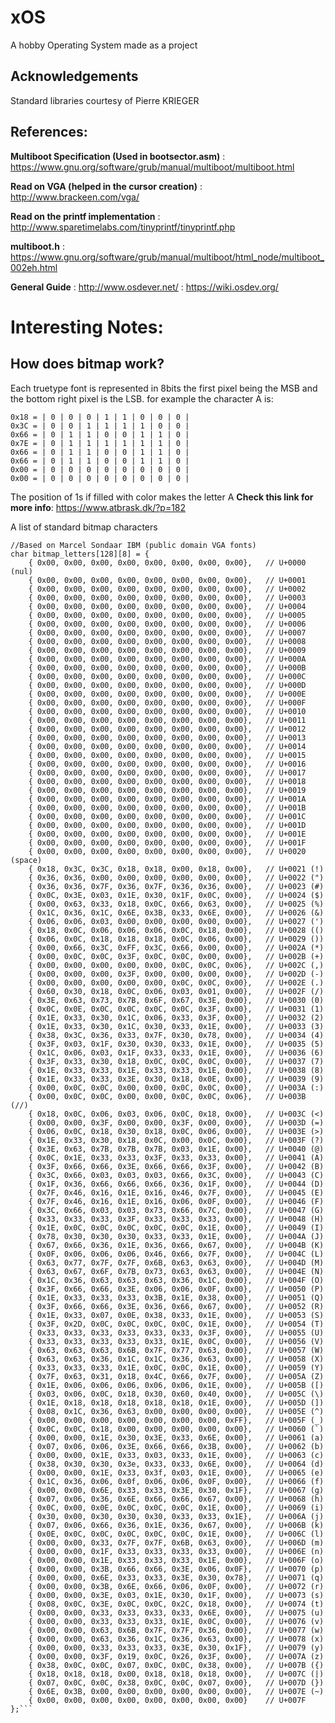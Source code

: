 # xOS
A hobby Operating System made as a project

## Acknowledgements
Standard libraries courtesy of Pierre KRIEGER

## References:
**Multiboot Specification (Used in bootsector.asm)**
: https://www.gnu.org/software/grub/manual/multiboot/multiboot.html

**Read on VGA (helped in the cursor creation)**
: http://www.brackeen.com/vga/

**Read on the printf implementation**
: http://www.sparetimelabs.com/tinyprintf/tinyprintf.php

**multiboot.h**
: https://www.gnu.org/software/grub/manual/multiboot/html_node/multiboot_002eh.html

**General Guide**
: http://www.osdever.net/
: https://wiki.osdev.org/

# Interesting Notes:

## How does bitmap work?
        
Each truetype font is represented in 8bits the first pixel being the MSB and the bottom right pixel is the LSB.
for example the character A is:   
``` 
0x18 = | 0 | 0 | 0 | 1 | 1 | 0 | 0 | 0 |
0x3C = | 0 | 0 | 1 | 1 | 1 | 1 | 0 | 0 |
0x66 = | 0 | 1 | 1 | 0 | 0 | 1 | 1 | 0 |
0x7E = | 0 | 1 | 1 | 1 | 1 | 1 | 1 | 0 |
0x66 = | 0 | 1 | 1 | 0 | 0 | 1 | 1 | 0 |
0x66 = | 0 | 1 | 1 | 0 | 0 | 1 | 1 | 0 |
0x00 = | 0 | 0 | 0 | 0 | 0 | 0 | 0 | 0 |
0x00 = | 0 | 0 | 0 | 0 | 0 | 0 | 0 | 0 |
```


The position of 1s if filled with color makes the letter A
**Check this link for more info**: https://www.atbrask.dk/?p=182


A list of standard bitmap characters

    //Based on Marcel Sondaar IBM (public domain VGA fonts)
    char bitmap_letters[128][8] = {
        { 0x00, 0x00, 0x00, 0x00, 0x00, 0x00, 0x00, 0x00},   // U+0000 (nul)
        { 0x00, 0x00, 0x00, 0x00, 0x00, 0x00, 0x00, 0x00},   // U+0001
        { 0x00, 0x00, 0x00, 0x00, 0x00, 0x00, 0x00, 0x00},   // U+0002
        { 0x00, 0x00, 0x00, 0x00, 0x00, 0x00, 0x00, 0x00},   // U+0003
        { 0x00, 0x00, 0x00, 0x00, 0x00, 0x00, 0x00, 0x00},   // U+0004
        { 0x00, 0x00, 0x00, 0x00, 0x00, 0x00, 0x00, 0x00},   // U+0005
        { 0x00, 0x00, 0x00, 0x00, 0x00, 0x00, 0x00, 0x00},   // U+0006
        { 0x00, 0x00, 0x00, 0x00, 0x00, 0x00, 0x00, 0x00},   // U+0007
        { 0x00, 0x00, 0x00, 0x00, 0x00, 0x00, 0x00, 0x00},   // U+0008
        { 0x00, 0x00, 0x00, 0x00, 0x00, 0x00, 0x00, 0x00},   // U+0009
        { 0x00, 0x00, 0x00, 0x00, 0x00, 0x00, 0x00, 0x00},   // U+000A
        { 0x00, 0x00, 0x00, 0x00, 0x00, 0x00, 0x00, 0x00},   // U+000B
        { 0x00, 0x00, 0x00, 0x00, 0x00, 0x00, 0x00, 0x00},   // U+000C
        { 0x00, 0x00, 0x00, 0x00, 0x00, 0x00, 0x00, 0x00},   // U+000D
        { 0x00, 0x00, 0x00, 0x00, 0x00, 0x00, 0x00, 0x00},   // U+000E
        { 0x00, 0x00, 0x00, 0x00, 0x00, 0x00, 0x00, 0x00},   // U+000F
        { 0x00, 0x00, 0x00, 0x00, 0x00, 0x00, 0x00, 0x00},   // U+0010
        { 0x00, 0x00, 0x00, 0x00, 0x00, 0x00, 0x00, 0x00},   // U+0011
        { 0x00, 0x00, 0x00, 0x00, 0x00, 0x00, 0x00, 0x00},   // U+0012
        { 0x00, 0x00, 0x00, 0x00, 0x00, 0x00, 0x00, 0x00},   // U+0013
        { 0x00, 0x00, 0x00, 0x00, 0x00, 0x00, 0x00, 0x00},   // U+0014
        { 0x00, 0x00, 0x00, 0x00, 0x00, 0x00, 0x00, 0x00},   // U+0015
        { 0x00, 0x00, 0x00, 0x00, 0x00, 0x00, 0x00, 0x00},   // U+0016
        { 0x00, 0x00, 0x00, 0x00, 0x00, 0x00, 0x00, 0x00},   // U+0017
        { 0x00, 0x00, 0x00, 0x00, 0x00, 0x00, 0x00, 0x00},   // U+0018
        { 0x00, 0x00, 0x00, 0x00, 0x00, 0x00, 0x00, 0x00},   // U+0019
        { 0x00, 0x00, 0x00, 0x00, 0x00, 0x00, 0x00, 0x00},   // U+001A
        { 0x00, 0x00, 0x00, 0x00, 0x00, 0x00, 0x00, 0x00},   // U+001B
        { 0x00, 0x00, 0x00, 0x00, 0x00, 0x00, 0x00, 0x00},   // U+001C
        { 0x00, 0x00, 0x00, 0x00, 0x00, 0x00, 0x00, 0x00},   // U+001D
        { 0x00, 0x00, 0x00, 0x00, 0x00, 0x00, 0x00, 0x00},   // U+001E
        { 0x00, 0x00, 0x00, 0x00, 0x00, 0x00, 0x00, 0x00},   // U+001F
        { 0x00, 0x00, 0x00, 0x00, 0x00, 0x00, 0x00, 0x00},   // U+0020 (space)
        { 0x18, 0x3C, 0x3C, 0x18, 0x18, 0x00, 0x18, 0x00},   // U+0021 (!)
        { 0x36, 0x36, 0x00, 0x00, 0x00, 0x00, 0x00, 0x00},   // U+0022 (")
        { 0x36, 0x36, 0x7F, 0x36, 0x7F, 0x36, 0x36, 0x00},   // U+0023 (#)
        { 0x0C, 0x3E, 0x03, 0x1E, 0x30, 0x1F, 0x0C, 0x00},   // U+0024 ($)
        { 0x00, 0x63, 0x33, 0x18, 0x0C, 0x66, 0x63, 0x00},   // U+0025 (%)
        { 0x1C, 0x36, 0x1C, 0x6E, 0x3B, 0x33, 0x6E, 0x00},   // U+0026 (&)
        { 0x06, 0x06, 0x03, 0x00, 0x00, 0x00, 0x00, 0x00},   // U+0027 (')
        { 0x18, 0x0C, 0x06, 0x06, 0x06, 0x0C, 0x18, 0x00},   // U+0028 (()
        { 0x06, 0x0C, 0x18, 0x18, 0x18, 0x0C, 0x06, 0x00},   // U+0029 ())
        { 0x00, 0x66, 0x3C, 0xFF, 0x3C, 0x66, 0x00, 0x00},   // U+002A (*)
        { 0x00, 0x0C, 0x0C, 0x3F, 0x0C, 0x0C, 0x00, 0x00},   // U+002B (+)
        { 0x00, 0x00, 0x00, 0x00, 0x00, 0x0C, 0x0C, 0x06},   // U+002C (,)
        { 0x00, 0x00, 0x00, 0x3F, 0x00, 0x00, 0x00, 0x00},   // U+002D (-)
        { 0x00, 0x00, 0x00, 0x00, 0x00, 0x0C, 0x0C, 0x00},   // U+002E (.)
        { 0x60, 0x30, 0x18, 0x0C, 0x06, 0x03, 0x01, 0x00},   // U+002F (/)
        { 0x3E, 0x63, 0x73, 0x7B, 0x6F, 0x67, 0x3E, 0x00},   // U+0030 (0)
        { 0x0C, 0x0E, 0x0C, 0x0C, 0x0C, 0x0C, 0x3F, 0x00},   // U+0031 (1)
        { 0x1E, 0x33, 0x30, 0x1C, 0x06, 0x33, 0x3F, 0x00},   // U+0032 (2)
        { 0x1E, 0x33, 0x30, 0x1C, 0x30, 0x33, 0x1E, 0x00},   // U+0033 (3)
        { 0x38, 0x3C, 0x36, 0x33, 0x7F, 0x30, 0x78, 0x00},   // U+0034 (4)
        { 0x3F, 0x03, 0x1F, 0x30, 0x30, 0x33, 0x1E, 0x00},   // U+0035 (5)
        { 0x1C, 0x06, 0x03, 0x1F, 0x33, 0x33, 0x1E, 0x00},   // U+0036 (6)
        { 0x3F, 0x33, 0x30, 0x18, 0x0C, 0x0C, 0x0C, 0x00},   // U+0037 (7)
        { 0x1E, 0x33, 0x33, 0x1E, 0x33, 0x33, 0x1E, 0x00},   // U+0038 (8)
        { 0x1E, 0x33, 0x33, 0x3E, 0x30, 0x18, 0x0E, 0x00},   // U+0039 (9)
        { 0x00, 0x0C, 0x0C, 0x00, 0x00, 0x0C, 0x0C, 0x00},   // U+003A (:)
        { 0x00, 0x0C, 0x0C, 0x00, 0x00, 0x0C, 0x0C, 0x06},   // U+003B (//)
        { 0x18, 0x0C, 0x06, 0x03, 0x06, 0x0C, 0x18, 0x00},   // U+003C (<)
        { 0x00, 0x00, 0x3F, 0x00, 0x00, 0x3F, 0x00, 0x00},   // U+003D (=)
        { 0x06, 0x0C, 0x18, 0x30, 0x18, 0x0C, 0x06, 0x00},   // U+003E (>)
        { 0x1E, 0x33, 0x30, 0x18, 0x0C, 0x00, 0x0C, 0x00},   // U+003F (?)
        { 0x3E, 0x63, 0x7B, 0x7B, 0x7B, 0x03, 0x1E, 0x00},   // U+0040 (@)
        { 0x0C, 0x1E, 0x33, 0x33, 0x3F, 0x33, 0x33, 0x00},   // U+0041 (A)
        { 0x3F, 0x66, 0x66, 0x3E, 0x66, 0x66, 0x3F, 0x00},   // U+0042 (B)
        { 0x3C, 0x66, 0x03, 0x03, 0x03, 0x66, 0x3C, 0x00},   // U+0043 (C)
        { 0x1F, 0x36, 0x66, 0x66, 0x66, 0x36, 0x1F, 0x00},   // U+0044 (D)
        { 0x7F, 0x46, 0x16, 0x1E, 0x16, 0x46, 0x7F, 0x00},   // U+0045 (E)
        { 0x7F, 0x46, 0x16, 0x1E, 0x16, 0x06, 0x0F, 0x00},   // U+0046 (F)
        { 0x3C, 0x66, 0x03, 0x03, 0x73, 0x66, 0x7C, 0x00},   // U+0047 (G)
        { 0x33, 0x33, 0x33, 0x3F, 0x33, 0x33, 0x33, 0x00},   // U+0048 (H)
        { 0x1E, 0x0C, 0x0C, 0x0C, 0x0C, 0x0C, 0x1E, 0x00},   // U+0049 (I)
        { 0x78, 0x30, 0x30, 0x30, 0x33, 0x33, 0x1E, 0x00},   // U+004A (J)
        { 0x67, 0x66, 0x36, 0x1E, 0x36, 0x66, 0x67, 0x00},   // U+004B (K)
        { 0x0F, 0x06, 0x06, 0x06, 0x46, 0x66, 0x7F, 0x00},   // U+004C (L)
        { 0x63, 0x77, 0x7F, 0x7F, 0x6B, 0x63, 0x63, 0x00},   // U+004D (M)
        { 0x63, 0x67, 0x6F, 0x7B, 0x73, 0x63, 0x63, 0x00},   // U+004E (N)
        { 0x1C, 0x36, 0x63, 0x63, 0x63, 0x36, 0x1C, 0x00},   // U+004F (O)
        { 0x3F, 0x66, 0x66, 0x3E, 0x06, 0x06, 0x0F, 0x00},   // U+0050 (P)
        { 0x1E, 0x33, 0x33, 0x33, 0x3B, 0x1E, 0x38, 0x00},   // U+0051 (Q)
        { 0x3F, 0x66, 0x66, 0x3E, 0x36, 0x66, 0x67, 0x00},   // U+0052 (R)
        { 0x1E, 0x33, 0x07, 0x0E, 0x38, 0x33, 0x1E, 0x00},   // U+0053 (S)
        { 0x3F, 0x2D, 0x0C, 0x0C, 0x0C, 0x0C, 0x1E, 0x00},   // U+0054 (T)
        { 0x33, 0x33, 0x33, 0x33, 0x33, 0x33, 0x3F, 0x00},   // U+0055 (U)
        { 0x33, 0x33, 0x33, 0x33, 0x33, 0x1E, 0x0C, 0x00},   // U+0056 (V)
        { 0x63, 0x63, 0x63, 0x6B, 0x7F, 0x77, 0x63, 0x00},   // U+0057 (W)
        { 0x63, 0x63, 0x36, 0x1C, 0x1C, 0x36, 0x63, 0x00},   // U+0058 (X)
        { 0x33, 0x33, 0x33, 0x1E, 0x0C, 0x0C, 0x1E, 0x00},   // U+0059 (Y)
        { 0x7F, 0x63, 0x31, 0x18, 0x4C, 0x66, 0x7F, 0x00},   // U+005A (Z)
        { 0x1E, 0x06, 0x06, 0x06, 0x06, 0x06, 0x1E, 0x00},   // U+005B ([)
        { 0x03, 0x06, 0x0C, 0x18, 0x30, 0x60, 0x40, 0x00},   // U+005C (\)
        { 0x1E, 0x18, 0x18, 0x18, 0x18, 0x18, 0x1E, 0x00},   // U+005D (])
        { 0x08, 0x1C, 0x36, 0x63, 0x00, 0x00, 0x00, 0x00},   // U+005E (^)
        { 0x00, 0x00, 0x00, 0x00, 0x00, 0x00, 0x00, 0xFF},   // U+005F (_)
        { 0x0C, 0x0C, 0x18, 0x00, 0x00, 0x00, 0x00, 0x00},   // U+0060 (`)
        { 0x00, 0x00, 0x1E, 0x30, 0x3E, 0x33, 0x6E, 0x00},   // U+0061 (a)
        { 0x07, 0x06, 0x06, 0x3E, 0x66, 0x66, 0x3B, 0x00},   // U+0062 (b)
        { 0x00, 0x00, 0x1E, 0x33, 0x03, 0x33, 0x1E, 0x00},   // U+0063 (c)
        { 0x38, 0x30, 0x30, 0x3e, 0x33, 0x33, 0x6E, 0x00},   // U+0064 (d)
        { 0x00, 0x00, 0x1E, 0x33, 0x3f, 0x03, 0x1E, 0x00},   // U+0065 (e)
        { 0x1C, 0x36, 0x06, 0x0f, 0x06, 0x06, 0x0F, 0x00},   // U+0066 (f)
        { 0x00, 0x00, 0x6E, 0x33, 0x33, 0x3E, 0x30, 0x1F},   // U+0067 (g)
        { 0x07, 0x06, 0x36, 0x6E, 0x66, 0x66, 0x67, 0x00},   // U+0068 (h)
        { 0x0C, 0x00, 0x0E, 0x0C, 0x0C, 0x0C, 0x1E, 0x00},   // U+0069 (i)
        { 0x30, 0x00, 0x30, 0x30, 0x30, 0x33, 0x33, 0x1E},   // U+006A (j)
        { 0x07, 0x06, 0x66, 0x36, 0x1E, 0x36, 0x67, 0x00},   // U+006B (k)
        { 0x0E, 0x0C, 0x0C, 0x0C, 0x0C, 0x0C, 0x1E, 0x00},   // U+006C (l)
        { 0x00, 0x00, 0x33, 0x7F, 0x7F, 0x6B, 0x63, 0x00},   // U+006D (m)
        { 0x00, 0x00, 0x1F, 0x33, 0x33, 0x33, 0x33, 0x00},   // U+006E (n)
        { 0x00, 0x00, 0x1E, 0x33, 0x33, 0x33, 0x1E, 0x00},   // U+006F (o)
        { 0x00, 0x00, 0x3B, 0x66, 0x66, 0x3E, 0x06, 0x0F},   // U+0070 (p)
        { 0x00, 0x00, 0x6E, 0x33, 0x33, 0x3E, 0x30, 0x78},   // U+0071 (q)
        { 0x00, 0x00, 0x3B, 0x6E, 0x66, 0x06, 0x0F, 0x00},   // U+0072 (r)
        { 0x00, 0x00, 0x3E, 0x03, 0x1E, 0x30, 0x1F, 0x00},   // U+0073 (s)
        { 0x08, 0x0C, 0x3E, 0x0C, 0x0C, 0x2C, 0x18, 0x00},   // U+0074 (t)
        { 0x00, 0x00, 0x33, 0x33, 0x33, 0x33, 0x6E, 0x00},   // U+0075 (u)
        { 0x00, 0x00, 0x33, 0x33, 0x33, 0x1E, 0x0C, 0x00},   // U+0076 (v)
        { 0x00, 0x00, 0x63, 0x6B, 0x7F, 0x7F, 0x36, 0x00},   // U+0077 (w)
        { 0x00, 0x00, 0x63, 0x36, 0x1C, 0x36, 0x63, 0x00},   // U+0078 (x)
        { 0x00, 0x00, 0x33, 0x33, 0x33, 0x3E, 0x30, 0x1F},   // U+0079 (y)
        { 0x00, 0x00, 0x3F, 0x19, 0x0C, 0x26, 0x3F, 0x00},   // U+007A (z)
        { 0x38, 0x0C, 0x0C, 0x07, 0x0C, 0x0C, 0x38, 0x00},   // U+007B ({)
        { 0x18, 0x18, 0x18, 0x00, 0x18, 0x18, 0x18, 0x00},   // U+007C (|)
        { 0x07, 0x0C, 0x0C, 0x38, 0x0C, 0x0C, 0x07, 0x00},   // U+007D (})
        { 0x6E, 0x3B, 0x00, 0x00, 0x00, 0x00, 0x00, 0x00},   // U+007E (~)
        { 0x00, 0x00, 0x00, 0x00, 0x00, 0x00, 0x00, 0x00}    // U+007F
    };```

